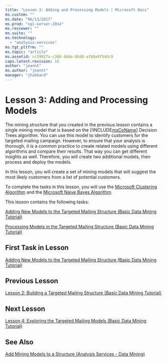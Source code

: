 ```yaml
---
title: "Lesson 3: Adding and Processing Models | Microsoft Docs"
ms.custom: ""
ms.date: "06/13/2017"
ms.prod: "sql-server-2014"
ms.reviewer: ""
ms.suite: ""
ms.technology: 
  - "analysis-services"
ms.tgt_pltfrm: ""
ms.topic: "article"
ms.assetid: cc29927a-c368-4b8a-bbd0-af89a9f54dc9
caps.latest.revision: 16
author: "jeannt"
ms.author: "jeannt"
manager: "jhubbard"
---
```

# Lesson 3: Adding and Processing Models
  The mining structure that you created in the previous lesson contains a single mining model that is based on the [!INCLUDE[msCoName](../includes/msconame-md.md)] Decision Trees algorithm. You can use this model to identify customers for the targeted mailing campaign. However, to ensure that your analysis is thorough, it is a common practice to create related models using different algorithms and compare their results. That way you can get different insights as well. Therefore, you will create two additional models, then process and deploy the models.  
  
 In this lesson, you will create a set of mining models that will suggest the most likely customers from a list of potential customers.  
  
 To complete the tasks in this lesson, you will use the [Microsoft Clustering Algorithm](../../2014/analysis-services/data-mining/microsoft-clustering-algorithm.md) and the [Microsoft Naive Bayes Algorithm](../../2014/analysis-services/data-mining/microsoft-naive-bayes-algorithm.md).  
  
 This lesson contains the following tasks:  
  
 [Adding New Models to the Targeted Mailing Structure &#40;Basic Data Mining Tutorial&#41;](../../2014/tutorials/adding-new-models-to-the-targeted-mailing-structure-basic-data-mining-tutorial.md)  
  
 [Processing Models in the Targeted Mailing Structure &#40;Basic Data Mining Tutorial&#41;](../../2014/tutorials/processing-models-in-the-targeted-mailing-structure-basic-data-mining-tutorial.md)  
  
## First Task in Lesson  
 [Adding New Models to the Targeted Mailing Structure &#40;Basic Data Mining Tutorial&#41;](../../2014/tutorials/adding-new-models-to-the-targeted-mailing-structure-basic-data-mining-tutorial.md)  
  
## Previous Lesson  
 [Lesson 2: Building a Targeted Mailing Structure &#40;Basic Data Mining Tutorial&#41;](../../2014/tutorials/lesson-2-building-a-targeted-mailing-structure-basic-data-mining-tutorial.md)  
  
## Next Lesson  
 [Lesson 4: Exploring the Targeted Mailing Models &#40;Basic Data Mining Tutorial&#41;](../../2014/tutorials/lesson-4-exploring-the-targeted-mailing-models-basic-data-mining-tutorial.md)  
  
## See Also  
 [Add Mining Models to a Structure &#40;Analysis Services - Data Mining&#41;](../../2014/analysis-services/data-mining/add-mining-models-to-a-structure-analysis-services-data-mining.md)  
  
  